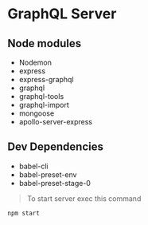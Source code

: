 # GraphQL Server

## Node modules

- Nodemon
- express
- express-graphql
- graphql
- graphql-tools
- graphql-import
- mongoose
- apollo-server-express

## Dev Dependencies

- babel-cli
- babel-preset-env
- babel-preset-stage-0

> To start server exec this command
``````
npm start
``````